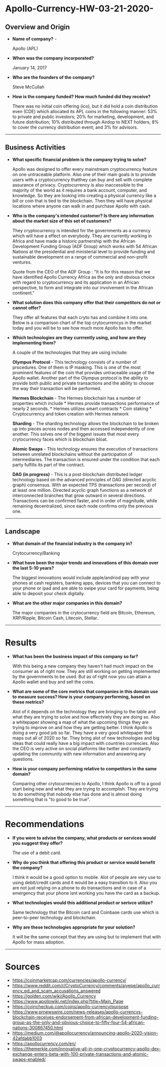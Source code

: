 # Apollo-Currency-HW-03-21-2020-

## Overview and Origin

* **Name of company?** - 

    Apollo (APL) 

* **When was the company incorporated?** 
  
    January 14, 2017

* **Who are the founders of the company?** 

    Steve McCullah 

* **How is the company funded? How much funded did they receive?** 

    There was no initial coin offering (ico), but it did hold a coin distribution even (CDE) which allocated its APL coins in the following manner: 53% to private and public investors; 20% for marketing, development, and future distribution; 10% distributed through Airdop to NEXT holders; 8% to cover the currency distribution event; and 3% for advisors.

---

## Business Activities 

* **What specific financial problem is the company trying to solve?** 

    Apollo was designed to offer every mainstream cryptocurrency feature on one untraceable platform. Also one of their main goals is to provide users with a cryptocurrency thatthey can buy and sell with complete assurance of privacy. Cryptocurrency is also inaccessible to the majority of the world as it requires a bank account, computer, and knowledge. So they are looking into creating a physical currency like a bill or coin that is tied to the blockchain. Then they will have physical locations where anyone can walk in and purchase Apollo with cash.

* **Who is the company's intended customer? Is there any information about the market size of this set of customers?**

    They cryptocurrency is intended for the governments as a currency which will have a effect on everybody. They are currently working in Africa and have made a historic partnership with the African Development Funding Group (ADF Group) which works with 54 African Nations at the presidential and ministerial level to provide funding and sustainable development on a range of commercial and non-profit ventures.   
    
    Quote from the CEO of the ADF Group : "It is for this reason that we have identified Apollo Currency Africa as the only and obvious choice with regard to cryptocurrency and its application in an African perspective, to form and integrate into our involvement in the African continent." 

* **What solution does this company offer that their competitors do not or cannot offer?**

    They offer all features that each cryto has and combine it into one. Below is a comparison chart of the top crytocurrencys in the market today and you will be to see how much more Apollo has to offer. 

* **Which technologies are they currrently using, and how are they implementing them?**

    A couple of the technologies that they are using include:

    **Olympus Protocol** - This technology consists of a number of procedures. One of them is IP masking. This is one of the most prominent features of the coin that provides untraceable usage of the Apollo wallet. Another part of the Olympus protocol is the ability to provide both public and private transactions and the ability to choose the way their transaction will be performed.

    **Hermes Blockchain** - The Hermes blockchain has a number of properties which include 
        * Hermes provide transactions performance of nearly 2 seconds.
        * Hermes utilizes smart contracts
        * Coin staking
        * Cryptocurrency and token creation with Hermes network

    **Sharding** - The sharding technology allows the blockchain to be broken up into pieces across nodes and then accessed independently of one another. This solves one of the biggest issues that most every crytocurrency faces which is blockchain bloat. 

    **Atomic Swaps** - This technology ensures the execution of transactions between unrelated blockchains without the participation of intermediaries. The transaction is ensured under the condition that each party fulfills its part of the contract. 

    **DAG (in progress)** - This is a post-blockchain distributed ledger technology based on the advanced principles of DAG (directed acyclic graph) consensus. With an expected TPS (transactions per second) of at least one million. Directed acyclic graph functions as a network of interconnected branches that grow outward in several directions. Transactions can be confirmed faster, and in order of magnitude, while remaining decentralized, since each node confirms only the previous one. 
    
---

## Landscape

* **What domain of the financial industry is the company in?**

    Crytocurrency/Banking
    

* **What have been the major trends and innovations of this domain over the last 5-10 years?**

    The biggest innovations would include apple/andriod pay with your phones at cash registers, banking apps, devices that you can connect to your phone or ipad and are able to swipe your card for payments, being able to deposit your check digitally.

* **What are the other major companies in this domain?**

    The major companies in the crytocurrency field are Bitcoin, Ethereum, XRP/Ripple, Bitcoin Cash, Litecoin, Stellar.

---
   
# Results

* **What has been the business impact of this company so far?**

    With this being a new company they haven't had much impact on the consumer as of right now. They are still working on getting implemented by the governments to be used. But as of right now you can attain a Apollo wallet and buy and sell the coins. 

* **What are some of the core metrics that companies in this domain use to measure success? How is your company performing, based on these metrics?**

    Alot of it depends on the technology they are bringing to the table and what they are trying to solve and how effectviely they are doing so. Also a whitepaper showing a map of what the upcoming things they are trying to improve on and how they are getting better. I think Apollo is doing a very good job so far. They have a very good whitepaper that maps out all of 2020 so far. They bring alot of new technologies and big ideas that could really have a big impact with countries currencies. Also the CEO is very active on social platforms like twitter and constantly updating the community with new information and answering any questions. 

* **How is your company performing relative to competitors in the same domain?**

    Comparing other crytocurrencies to Apollo, I think Apollo is off to a good start being new and what they are trying to accomplish. They are trying to do something that nobody else has done and is almost doing something that is "to good to be true". 

---

# Recommendations

* **If you were to advise the company, what products or services would you suggest they offer?**

    The use of a debit card.

* **Why do you think that offering this product or service would benefit the company?**

    I think it would be a good option to mobile. Alot of people are very use to using debit/credit cards and it would be a easy transition to it. Also you are not just relying on a phone to do transactions and in case of a emergency that your phone isnt working you have the card as a backup. 

* **What technologies would this additional product or serivce utilize?**

    Same technology that the Bitcoin card and Coinbase cards use which is peer-to-peer technology and blockchain. 

* **Why are these technologies appropriate for your solution?**

    It will be the same concept that they are using but to implement that with Apollo for mass adoption.

---

# Sources

* https://coinmarketcap.com/currencies/apollo-currency/
* https://www.reddit.com/r/CryptoCurrency/comments/aiyepe/apollo_currency_pd_and_scam_accusations_answered
* https://golden.com/wiki/Apollo_Currency	
* https://www.apollowiki.net/index.php?title=Main_Page
* https://coincheckup.com/coins/apollo-currency/purpose
* https://www.prnewswire.com/news-releases/apollo-currencys-blockchain-receives-endorsement-from-african-development-funding-group-as-the-only-and-obvious-choice-to-fifty-four-54-african-nations-300867450.html
* https://medium.com/@apollocurrency/announcing-apollo-2020-vision-42afdabb1003
* https://apollocurrency.com/en/
* https://themerkle.com/innovative-all-in-one-cryptocurrency-apollo-dex-exchange-enters-beta-with-100-private-transactions-and-atomic-swaps-enabled/

